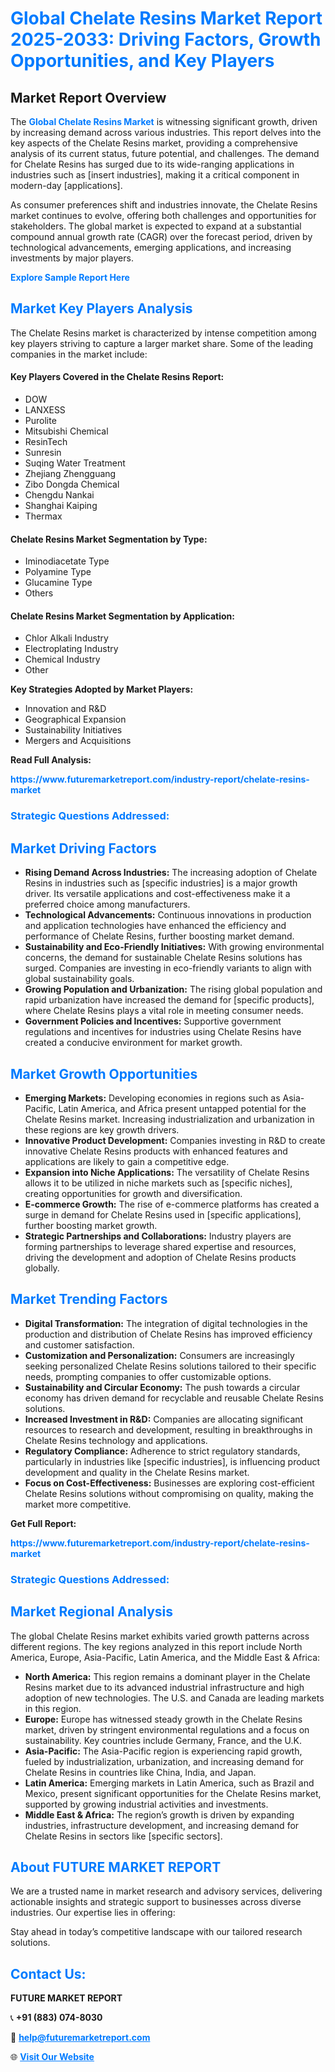 <h1 style="color: #007BFF;">Global Chelate Resins Market Report 2025-2033: Driving Factors, Growth Opportunities, and Key Players</h1>

<section id="overview">
<h2>Market Report Overview</h2>
<p>The <a href="https://www.futuremarketreport.com/industry-report/chelate-resins-market" style="color: #007BFF; text-decoration: none;"><strong>Global Chelate Resins Market</strong></a> is witnessing significant growth, driven by increasing demand across various industries. This report delves into the key aspects of the Chelate Resins market, providing a comprehensive analysis of its current status, future potential, and challenges. The demand for Chelate Resins has surged due to its wide-ranging applications in industries such as [insert industries], making it a critical component in modern-day [applications].</p>
<p>As consumer preferences shift and industries innovate, the Chelate Resins market continues to evolve, offering both challenges and opportunities for stakeholders. The global market is expected to expand at a substantial compound annual growth rate (CAGR) over the forecast period, driven by technological advancements, emerging applications, and increasing investments by major players.</p>
</section>

<section id="overview">
<p><a href="https://www.futuremarketreport.com/request-sample/reportId=86973" style="color: #007BFF; text-decoration: none;"><strong>Explore Sample Report Here</strong></a></p>
</section>

<section id="key-players">
<h2 style="color: #007BFF;">Market Key Players Analysis</h2>
<p>The Chelate Resins market is characterized by intense competition among key players striving to capture a larger market share. Some of the leading companies in the market include:</p>
<h4>Key Players Covered in the Chelate Resins Report:</h4>
<ul><li>DOW</li><li>LANXESS</li><li>Purolite</li><li>Mitsubishi Chemical</li><li>ResinTech</li><li>Sunresin</li><li>Suqing Water Treatment</li><li>Zhejiang Zhengguang</li><li>Zibo Dongda Chemical</li><li>Chengdu Nankai</li><li>Shanghai Kaiping</li><li>Thermax</li></ul>
<h4>Chelate Resins Market Segmentation by Type:</h4>
<ul><li>Iminodiacetate Type</li><li>Polyamine Type</li><li>Glucamine Type</li><li>Others</li></ul>

<h4>Chelate Resins Market Segmentation by Application:</h4>
<ul><li>Chlor Alkali Industry</li><li>Electroplating Industry</li><li>Chemical Industry</li><li>Other</li></ul>
<p><strong>Key Strategies Adopted by Market Players:</strong></p>
<ul>
<li>Innovation and R&D</li>
<li>Geographical Expansion</li>
<li>Sustainability Initiatives</li>
<li>Mergers and Acquisitions</li>
</ul>
</section>

<section>
<p><strong>Read Full Analysis: </strong></p><a href="https://www.futuremarketreport.com/industry-report/chelate-resins-market" style="color: #007BFF; text-decoration: none;"><strong>https://www.futuremarketreport.com/industry-report/chelate-resins-market</strong></a>
<h3 style="color: #007BFF;">Strategic Questions Addressed:</h3>
</section>

<section id="driving-factors">
<h2 style="color: #007BFF;">Market Driving Factors</h2>
<ul>
<li><strong>Rising Demand Across Industries:</strong> The increasing adoption of Chelate Resins in industries such as [specific industries] is a major growth driver. Its versatile applications and cost-effectiveness make it a preferred choice among manufacturers.</li>
<li><strong>Technological Advancements:</strong> Continuous innovations in production and application technologies have enhanced the efficiency and performance of Chelate Resins, further boosting market demand.</li>
<li><strong>Sustainability and Eco-Friendly Initiatives:</strong> With growing environmental concerns, the demand for sustainable Chelate Resins solutions has surged. Companies are investing in eco-friendly variants to align with global sustainability goals.</li>
<li><strong>Growing Population and Urbanization:</strong> The rising global population and rapid urbanization have increased the demand for [specific products], where Chelate Resins plays a vital role in meeting consumer needs.</li>
<li><strong>Government Policies and Incentives:</strong> Supportive government regulations and incentives for industries using Chelate Resins have created a conducive environment for market growth.</li>
</ul>
</section>

<section id="growth-opportunities">
<h2 style="color: #007BFF;">Market Growth Opportunities</h2>
<ul>
<li><strong>Emerging Markets:</strong> Developing economies in regions such as Asia-Pacific, Latin America, and Africa present untapped potential for the Chelate Resins market. Increasing industrialization and urbanization in these regions are key growth drivers.</li>
<li><strong>Innovative Product Development:</strong> Companies investing in R&D to create innovative Chelate Resins products with enhanced features and applications are likely to gain a competitive edge.</li>
<li><strong>Expansion into Niche Applications:</strong> The versatility of Chelate Resins allows it to be utilized in niche markets such as [specific niches], creating opportunities for growth and diversification.</li>
<li><strong>E-commerce Growth:</strong> The rise of e-commerce platforms has created a surge in demand for Chelate Resins used in [specific applications], further boosting market growth.</li>
<li><strong>Strategic Partnerships and Collaborations:</strong> Industry players are forming partnerships to leverage shared expertise and resources, driving the development and adoption of Chelate Resins products globally.</li>
</ul>
</section>

<section id="trending-factors">
<h2 style="color: #007BFF;">Market Trending Factors</h2>
<ul>
<li><strong>Digital Transformation:</strong> The integration of digital technologies in the production and distribution of Chelate Resins has improved efficiency and customer satisfaction.</li>
<li><strong>Customization and Personalization:</strong> Consumers are increasingly seeking personalized Chelate Resins solutions tailored to their specific needs, prompting companies to offer customizable options.</li>
<li><strong>Sustainability and Circular Economy:</strong> The push towards a circular economy has driven demand for recyclable and reusable Chelate Resins solutions.</li>
<li><strong>Increased Investment in R&D:</strong> Companies are allocating significant resources to research and development, resulting in breakthroughs in Chelate Resins technology and applications.</li>
<li><strong>Regulatory Compliance:</strong> Adherence to strict regulatory standards, particularly in industries like [specific industries], is influencing product development and quality in the Chelate Resins market.</li>
<li><strong>Focus on Cost-Effectiveness:</strong> Businesses are exploring cost-efficient Chelate Resins solutions without compromising on quality, making the market more competitive.</li>
</ul>
</section>

<section>
<p><strong>Get Full Report: </strong></p><a href="https://www.futuremarketreport.com/industry-report/chelate-resins-market" style="color: #007BFF; text-decoration: none;"><strong>https://www.futuremarketreport.com/industry-report/chelate-resins-market</strong></a>
<h3 style="color: #007BFF;">Strategic Questions Addressed:</h3>
</section>


<section id="regional-analysis">
<h2 style="color: #007BFF;">Market Regional Analysis</h2>
<p>The global Chelate Resins market exhibits varied growth patterns across different regions. The key regions analyzed in this report include North America, Europe, Asia-Pacific, Latin America, and the Middle East & Africa:</p>
<ul>
<li><strong>North America:</strong> This region remains a dominant player in the Chelate Resins market due to its advanced industrial infrastructure and high adoption of new technologies. The U.S. and Canada are leading markets in this region.</li>
<li><strong>Europe:</strong> Europe has witnessed steady growth in the Chelate Resins market, driven by stringent environmental regulations and a focus on sustainability. Key countries include Germany, France, and the U.K.</li>
<li><strong>Asia-Pacific:</strong> The Asia-Pacific region is experiencing rapid growth, fueled by industrialization, urbanization, and increasing demand for Chelate Resins in countries like China, India, and Japan.</li>
<li><strong>Latin America:</strong> Emerging markets in Latin America, such as Brazil and Mexico, present significant opportunities for the Chelate Resins market, supported by growing industrial activities and investments.</li>
<li><strong>Middle East & Africa:</strong> The region’s growth is driven by expanding industries, infrastructure development, and increasing demand for Chelate Resins in sectors like [specific sectors].</li>
</ul>
</section>

<footer>
<h2 style="color: #007BFF;">About FUTURE MARKET REPORT</h2>
<p>We are a trusted name in market research and advisory services, delivering actionable insights and strategic support to businesses across diverse industries. Our expertise lies in offering:</p>

<p>Stay ahead in today’s competitive landscape with our tailored research solutions.</p>

<h2 style="color: #007BFF;">Contact Us:</h2>
<p><strong>FUTURE MARKET REPORT</strong></p>
<p>📞 <strong>+91 (883) 074-8030</strong></p>
<p>📧 <strong><a href="mailto:help@futuremarketreport.com" style="color: #007BFF;">help@futuremarketreport.com</a></strong></p>
<p>🌐 <strong><a href="https://www.futuremarketreport.com/" style="color: #007BFF;">Visit Our Website</a></strong></p>
</footer>
